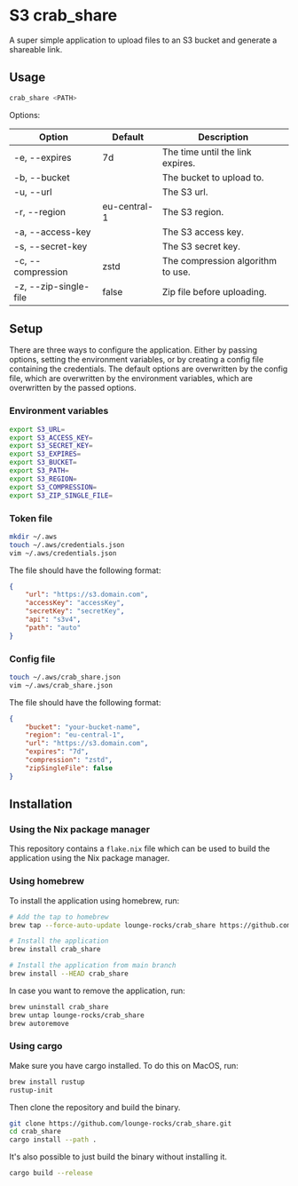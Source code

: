 # S3 crab_share

A super simple application to upload files to an S3 bucket and generate a shareable link.

## Usage

```bash
crab_share <PATH>
```

Options:

| Option                | Default      | Description                       |
| --------------------- | -------      | --------------------------------- |
| -e, --expires         | 7d           | The time until the link expires.  |
| -b, --bucket          |              | The bucket to upload to.          |
| -u, --url             |              | The S3 url.                       |
| -r, --region          | eu-central-1 | The S3 region.                    |
| -a, --access-key      |              | The S3 access key.                |
| -s, --secret-key      |              | The S3 secret key.                |
| -c, --compression     | zstd         | The compression algorithm to use. |
| -z, --zip-single-file | false        | Zip file before uploading.        |

## Setup

There are three ways to configure the application. Either by passing options, setting the environment variables, or by creating a config file containing the credentials.
The default options are overwritten by the config file, which are overwritten by the environment variables, which are overwritten by the passed options.

### Environment variables

```bash
export S3_URL=
export S3_ACCESS_KEY=
export S3_SECRET_KEY=
export S3_EXPIRES=
export S3_BUCKET=
export S3_PATH=
export S3_REGION=
export S3_COMPRESSION=
export S3_ZIP_SINGLE_FILE=
```

### Token file

```bash
mkdir ~/.aws
touch ~/.aws/credentials.json
vim ~/.aws/credentials.json
```

The file should have the following format:

```json
{
    "url": "https://s3.domain.com",
    "accessKey": "accessKey",
    "secretKey": "secretKey",
    "api": "s3v4",
    "path": "auto"
}
```

### Config file

```bash
touch ~/.aws/crab_share.json
vim ~/.aws/crab_share.json
```

The file should have the following format:

```json
{
    "bucket": "your-bucket-name",
    "region": "eu-central-1",
    "url": "https://s3.domain.com",
    "expires": "7d",
    "compression": "zstd",
    "zipSingleFile": false
}
```

## Installation

### Using the Nix package manager

This repository contains a `flake.nix` file which can be used to build the application using the Nix package manager.

### Using homebrew

To install the application using homebrew, run:

```bash
# Add the tap to homebrew
brew tap --force-auto-update lounge-rocks/crab_share https://github.com/lounge-rocks/crab_share

# Install the application
brew install crab_share

# Install the application from main branch
brew install --HEAD crab_share 
```

In case you want to remove the application, run:

```bash
brew uninstall crab_share
brew untap lounge-rocks/crab_share
brew autoremove
```

### Using cargo

Make sure you have cargo installed.
To do this on MacOS, run:

```bash
brew install rustup
rustup-init
```

Then clone the repository and build the binary.

```bash
git clone https://github.com/lounge-rocks/crab_share.git
cd crab_share
cargo install --path .
```

It's also possible to just build the binary without installing it.

```bash
cargo build --release
```
